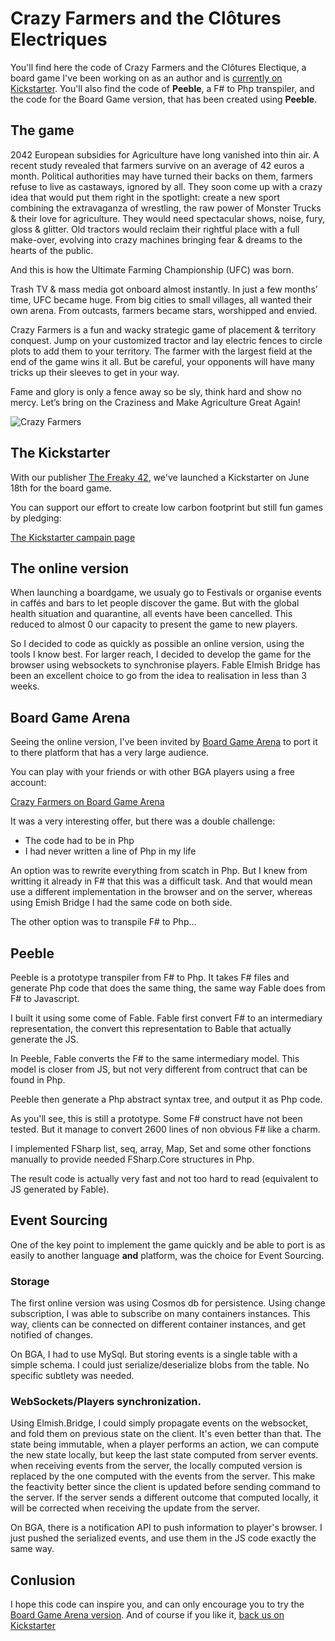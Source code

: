 # Crazy Farmers and the Clôtures Electriques

You'll find here the code of Crazy Farmers and the Clôtures Electique, a board game I've been working on as an author and is [currently on Kickstarter](https://www.kickstarter.com/projects/1486112993/crazy-farmers-and-the-clotures-electriques?ref=3gajzr). You'll also find the code of **Peeble**, a F# to Php transpiler, and the code for the Board Game  version, that has been created using **Peeble**.

## The game

2042 European subsidies for Agriculture have long vanished into thin air. A recent study revealed that farmers survive on an average of 42 euros a month. Political authorities may have turned their backs on them, farmers refuse to live as castaways, ignored by all. They soon come up with a crazy idea that would put them right in the spotlight: create a new sport combining the extravaganza of wrestling, the raw power of Monster Trucks & their love for agriculture. They would need spectacular shows, noise, fury, gloss & glitter. Old tractors would reclaim their rightful place with a full make-over, evolving into crazy machines bringing fear & dreams to the hearts of the public.

And this is how the Ultimate Farming Championship (UFC) was born.

Trash TV & mass media got onboard almost instantly. In just a few months’ time, UFC became huge. From big cities to small villages, all wanted their own arena. From outcasts, farmers became stars, worshipped and envied.

Crazy Farmers is a fun and wacky strategic game of placement & territory conquest.
Jump on your customized tractor and lay electric fences to circle plots to add them to your territory. The farmer with the largest field at the end of the game wins it all. But be careful, your opponents will have many tricks up their sleeves to get in your way.

Fame and glory is only a fence away so be sly, think hard and show no mercy. Let’s bring on the Craziness and Make Agriculture Great Again!

![Crazy Farmers](img/Matos_KS_transparent_avec_boite.png)

## The Kickstarter

With our publisher [The Freaky 42](https://www.facebook.com/TheFreaky42/), we've launched a Kickstarter on June 18th for the board game.

You can support our effort to create low carbon footprint but still fun games by pledging:

[The Kickstarter campain page](https://www.kickstarter.com/projects/1486112993/crazy-farmers-and-the-clotures-electriques?ref=3gajzr)

## The online version

When launching a boardgame, we usualy go to Festivals or organise events in caffés and bars to let people discover the game. But with the global health situation and quarantine, all events have been cancelled. This reduced to almost 0 our capacity to present the game to new players.

So I decided to code as quickly as possible an online version, using the tools I know best. For larger reach, I decided to develop the game for the browser using websockets to synchronise players. Fable Elmish Bridge has been an excellent choice to go from the idea to realisation in less than 3 weeks.

## Board Game Arena

Seeing the online version, I've been invited by [Board Game Arena](https://boardgamearena.com/gamepanel?game=crazyfarmers) to port it to there platform that has a very large audience.

You can play with your friends or with other BGA players using a free account:

[Crazy Farmers on Board Game Arena](https://boardgamearena.com/gamepanel?game=crazyfarmers)

It was a very interesting offer, but there was a double challenge:

* The code had to be in Php
* I had never written a line of Php in my life

An option was to rewrite everything from scatch in Php. But I knew from writting it already in F# that this was a difficult task. And that would mean use a different implementation in the browser and on the server, whereas using Emish Bridge I had the same code on both side.

The other option was to transpile F# to Php...

## Peeble

Peeble is a prototype transpiler from F# to Php. It takes F# files and generate Php code that does the same thing, the same way Fable does from F# to Javascript.

I built it using some come of Fable. Fable first convert F# to an intermediary representation, the convert this representation to Bable that actually generate the JS.

In Peeble, Fable converts the F# to the same intermediary model. This model is closer from JS, but not very different from contruct that can be found in Php.

Peeble then generate a Php abstract syntax tree, and output it as Php code.

As you'll see, this is still a prototype. Some F# construct have not been tested. But it manage to convert 2600 lines of non obvious F# like a charm. 

I implemented FSharp list, seq, array, Map, Set and some other fonctions manually to provide needed FSharp.Core structures in Php.

The result code is actually very fast and not too hard to read (equivalent to JS generated by Fable).

## Event Sourcing

One of the key point to implement the game quickly and be able to port is as easily to another language **and** platform, was the choice for Event Sourcing.

### Storage

The first online version was using Cosmos db for persistence. Using change subscription, I was able to subscribe on many containers instances. This way, clients can be connected on different container instances, and get notified of changes.

On BGA, I had to use MySql. But storing events is a single table with a simple schema. I could just serialize/deserialize blobs from the table. No specific subtlety was needed. 

### WebSockets/Players synchronization.

Using Elmish.Bridge, I could simply propagate events on the websocket, and fold them on previous state on the client. It's even better than that. The state being immutable, when a player performs an action, we can compute the new state locally, but keep the last state computed from server events. when receiving events from the server, the locally computed version is replaced by the one computed with the events from the server. This make the feactivity better since the client is updated before sending command to the server. If the server sends a different outcome that computed locally, it will be corrected when receiving the update from the server.

On BGA, there is a notification API to push information to player's browser. I just pushed the serialized events, and use them in the JS code exactly the same way.

## Conlusion

I hope this code can inspire you, and can only encourage you to try the [Board Game Arena version](https://boardgamearena.com/gamepanel?game=crazyfarmers).
And of course if you like it, [back us on Kickstarter](https://www.kickstarter.com/projects/1486112993/crazy-farmers-and-the-clotures-electriques?ref=3gajzr)